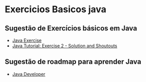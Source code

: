 # Exercicios Basicos java

## Sugestão de Exercícios básicos em Java

- [Java Exercise](https://www.w3schools.com/java/exercise.asp?filename=exercise_syntax1)
- [Java Tutorial: Exercise 2 - Solution and Shoutouts](https://www.codewithharry.com/videos/java-tutorials-for-beginners-41/)




## Sugestão de roadmap para aprender Java
- [Java Developer](https://roadmap.sh/java)

